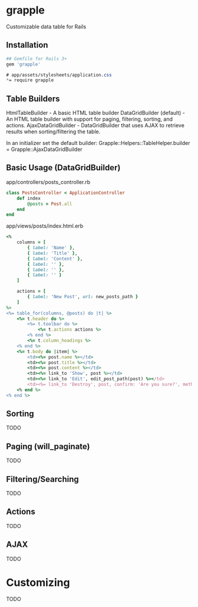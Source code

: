# grapple
Customizable data table for Rails

## Installation

``` ruby
## Gemfile for Rails 3+
gem 'grapple'
```

``` css
# app/assets/stylesheets/application.css
*= require grapple
```
	
## Table Builders
HtmlTableBuilder - A basic HTML table builder
DataGridBuilder (default) - An HTML table builder with support for paging, filtering, sorting, and actions.
AjaxDataGridBuilder - DataGridBuilder that uses AJAX to retrieve results when sorting/filtering the table.

In an initializer set the default builder:
  Grapple::Helpers::TableHelper.builder = Grapple::AjaxDataGridBuilder

## Basic Usage (DataGridBuilder)
app/controllers/posts_controller.rb
``` ruby
class PostsController < ApplicationController
	def index
		@posts = Post.all
	end
end
```

app/views/posts/index.html.erb
``` ruby
<%
	columns = [
		{ label: 'Name' },
		{ label: 'Title' },
		{ label: 'Content' },	
		{ label: '' },
		{ label: '' },
		{ label: '' }
	]

	actions = [
		{ label: 'New Post', url: new_posts_path }
	]
%>
<%= table_for(columns, @posts) do |t| %>
	<%= t.header do %>
		<%= t.toolbar do %>
			<%= t.actions actions %>
		<% end %>
		<%= t.column_headings %>
	<% end %>
	<%= t.body do |item| %>
		<td><%= post.name %></td>
		<td><%= post.title %></td>
		<td><%= post.content %></td>
		<td><%= link_to 'Show', post %></td>
		<td><%= link_to 'Edit', edit_post_path(post) %></td>
		<td><%= link_to 'Destroy', post, confirm: 'Are you sure?', method: :delete %></td>
	<% end %>
<% end %>

```

## Sorting
TODO

## Paging (will_paginate)
TODO

## Filtering/Searching
TODO

## Actions
TODO

## AJAX
TODO

# Customizing
TODO